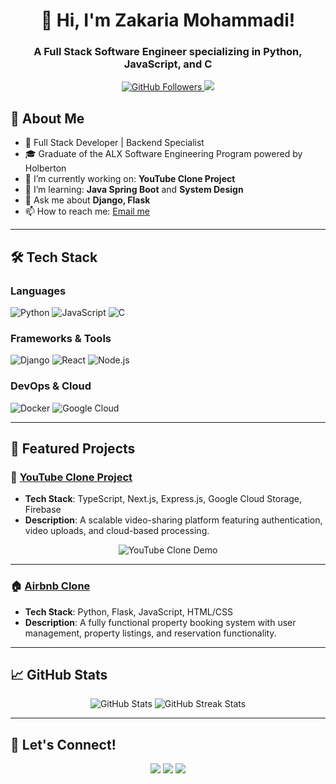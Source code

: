 <!-- Header with your name and title -->
<h1 align="center">👋 Hi, I'm Zakaria Mohammadi!</h1>
<h3 align="center">A Full Stack Software Engineer specializing in Python, JavaScript, and C</h3>

<!-- Badges: Stats, Followers, and other details -->
<p align="center">
  <a href="https://github.com/Zakaria-code2001">
    <img src="https://img.shields.io/github/followers/your-username?label=Follow&style=social" alt="GitHub Followers" />
  </a>
  <a href="https://linkedin.com/in/zakaria-mohammadi-473761244">
    <img src="https://img.shields.io/badge/LinkedIn-Zakaria-blue?style=flat&logo=linkedin" />
  </a>
</p>

<!-- About Section -->
## 📝 About Me

- 🚀 Full Stack Developer | Backend Specialist  
- 🎓 Graduate of the ALX Software Engineering Program powered by Holberton  
- 🔭 I’m currently working on: **YouTube Clone Project**  
- 🌱 I’m learning: **Java Spring Boot** and **System Design**  
- 💬 Ask me about **Django, Flask**  
- 📫 How to reach me: [Email me](mailto:zakariamohammadi91@gmail.com)  

---

## 🛠️ Tech Stack

### **Languages**
![Python](https://img.shields.io/badge/Python-3776AB?style=flat&logo=python&logoColor=white)
![JavaScript](https://img.shields.io/badge/JavaScript-F7DF1E?style=flat&logo=javascript&logoColor=black)
![C](https://img.shields.io/badge/C-00599C?style=flat&logo=c&logoColor=white)

### **Frameworks & Tools**
![Django](https://img.shields.io/badge/Django-092E20?style=flat&logo=django&logoColor=white)
![React](https://img.shields.io/badge/React-20232A?style=flat&logo=react&logoColor=61DAFB)
![Node.js](https://img.shields.io/badge/Node.js-339933?style=flat&logo=node.js&logoColor=white)

### **DevOps & Cloud**
![Docker](https://img.shields.io/badge/Docker-2496ED?style=flat&logo=docker&logoColor=white)
![Google Cloud](https://img.shields.io/badge/Google%20Cloud-4285F4?style=flat&logo=google-cloud&logoColor=white)

---

## 🚀 Featured Projects

### 🎥 [YouTube Clone Project](https://github.com/your-repo-link)
- **Tech Stack**: TypeScript, Next.js, Express.js, Google Cloud Storage, Firebase  
- **Description**: A scalable video-sharing platform featuring authentication, video uploads, and cloud-based processing.

<p align="center">
  <img src="https://your-demo-image.gif" alt="YouTube Clone Demo" />
</p>

---

### 🏠 [Airbnb Clone](https://github.com/your-repo-link)
- **Tech Stack**: Python, Flask, JavaScript, HTML/CSS  
- **Description**: A fully functional property booking system with user management, property listings, and reservation functionality.

---

## 📈 GitHub Stats  

<p align="center">
  <img src="https://github-readme-stats.vercel.app/api?username=your-username&show_icons=true&theme=tokyonight" alt="GitHub Stats" />
  <img src="https://github-readme-streak-stats.herokuapp.com/?user=your-username&theme=tokyonight" alt="GitHub Streak Stats" />
</p>

---

## 🌟 Let's Connect!

<p align="center">
  <a href="https://linkedin.com/in/your-linkedin"><img src="https://img.shields.io/badge/LinkedIn-Zakaria-blue?style=flat&logo=linkedin" /></a>
  <a href="https://twitter.com/your-twitter"><img src="https://img.shields.io/badge/Twitter-@Zakaria-lightblue?style=flat&logo=twitter" /></a>
  <a href="mailto:zakaria@example.com"><img src="https://img.shields.io/badge/Email-Contact%20Me-red?style=flat&logo=gmail&logoColor=white" /></a>
</p>
